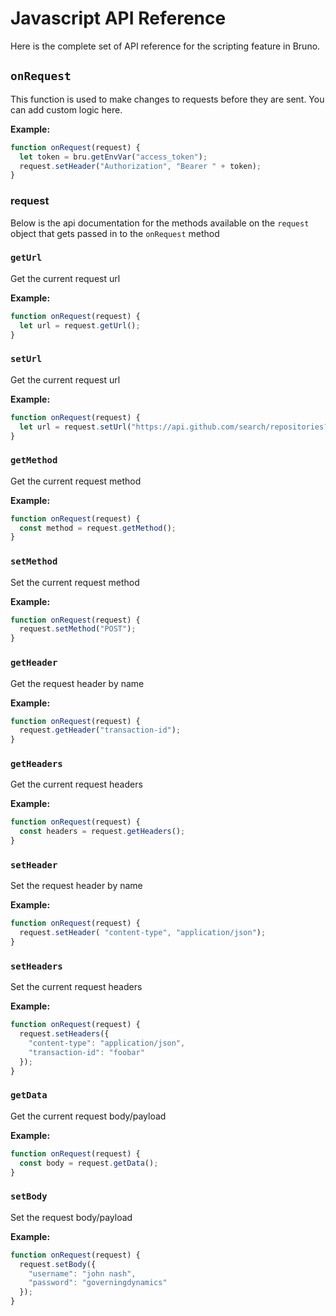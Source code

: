 # Javascript API Reference

Here is the complete set of API reference for the scripting feature in Bruno.

## `onRequest`
This function is used to make changes to requests before they are sent. You can add custom logic here.

**Example:**
```javascript
function onRequest(request) {
  let token = bru.getEnvVar("access_token");
  request.setHeader("Authorization", "Bearer " + token);
}
```

### request
Below is the api documentation for the methods available on the `request` object that gets passed in to the `onRequest` method

### `getUrl`
Get the current request url

**Example:**
```javascript
function onRequest(request) {
  let url = request.getUrl();
}
```

### `setUrl`
Get the current request url

**Example:**
```javascript
function onRequest(request) {
  let url = request.setUrl("https://api.github.com/search/repositories?q=vue&order=desc&per_page=10");
}
```

### `getMethod`
Get the current request method

**Example:**
```javascript
function onRequest(request) {
  const method = request.getMethod();
}
```

### `setMethod`
Set the current request method

**Example:**
```javascript
function onRequest(request) {
  request.setMethod("POST");
}
```

### `getHeader`
Get the request header by name

**Example:**
```javascript
function onRequest(request) {
  request.getHeader("transaction-id");
}
```

### `getHeaders`
Get the current request headers

**Example:**
```javascript
function onRequest(request) {
  const headers = request.getHeaders();
}
```

### `setHeader`
Set the request header by name

**Example:**
```javascript
function onRequest(request) {
  request.setHeader( "content-type", "application/json");
}
```

### `setHeaders`
Set the current request headers

**Example:**
```javascript
function onRequest(request) {
  request.setHeaders({
    "content-type": "application/json",
    "transaction-id": "foobar"
  });
}
```

### `getData`
Get the current request body/payload

**Example:**
```javascript
function onRequest(request) {
  const body = request.getData();
}
```

### `setBody`
Set the request body/payload

**Example:**
```javascript
function onRequest(request) {
  request.setBody({
    "username": "john nash",
    "password": "governingdynamics"
  });
}
```